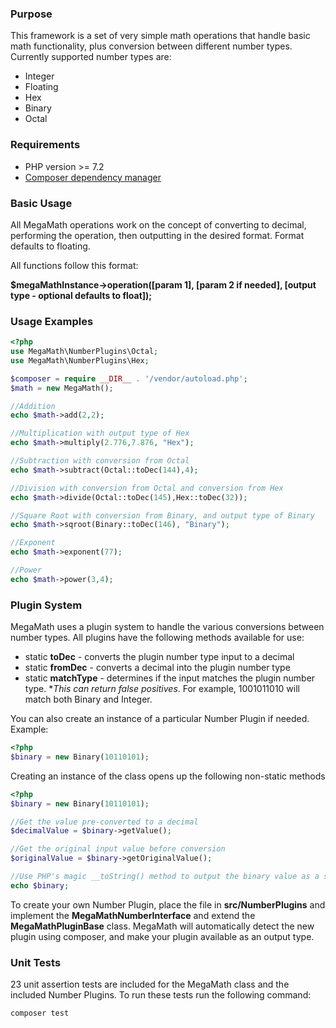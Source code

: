 ### Purpose
This framework is a set of very simple math operations that handle basic math functionality, plus conversion between different number types.  Currently supported number types are:
- Integer
- Floating
- Hex
- Binary
- Octal

### Requirements
- PHP version >= 7.2
- [Composer dependency manager](https://getcomposer.org/)

### Basic Usage
All MegaMath operations work on the concept of converting to decimal, performing the operation, then outputting in the desired format. Format defaults to floating.

All functions follow this format:

**$megaMathInstance->operation([param 1], [param 2 if needed], [output type - optional defaults to float]);**

### Usage Examples
```php
<?php
use MegaMath\NumberPlugins\Octal;
use MegaMath\NumberPlugins\Hex;

$composer = require __DIR__ . '/vendor/autoload.php';
$math = new MegaMath();

//Addition
echo $math->add(2,2);

//Multiplication with output type of Hex
echo $math->multiply(2.776,7.876, "Hex");

//Subtraction with conversion from Octal
echo $math->subtract(Octal::toDec(144),4);

//Division with conversion from Octal and conversion from Hex
echo $math->divide(Octal::toDec(145),Hex::toDec(32));

//Square Root with conversion from Binary, and output type of Binary
echo $math->sqroot(Binary::toDec(146), "Binary");

//Exponent
echo $math->exponent(77);

//Power
echo $math->power(3,4);


```

### Plugin System
MegaMath uses a plugin system to handle the various conversions between number types. All plugins have the following methods available for use:

- static **toDec** - converts the plugin number type input to a decimal
- static **fromDec** - converts a decimal into the plugin number type
- static **matchType** - determines if the input matches the plugin number type. **This can return false positives*. For example, 1001011010 will match both Binary and Integer.

You can also create an instance of a particular Number Plugin if needed. Example:
```php
<?php
$binary = new Binary(10110101);

```

Creating an instance of the class opens up the following non-static methods
```php
<?php
$binary = new Binary(10110101);

//Get the value pre-converted to a decimal
$decimalValue = $binary->getValue();

//Get the original input value before conversion
$originalValue = $binary->getOriginalValue();

//Use PHP's magic __toString() method to output the binary value as a string.
echo $binary;

```

To create your own Number Plugin, place the file in **src/NumberPlugins** and implement the **MegaMathNumberInterface** and extend the **MegaMathPluginBase** class. MegaMath will automatically detect the new plugin using composer, and make your plugin available as an output type.

### Unit Tests
23 unit assertion tests are included for the MegaMath class and the included Number Plugins. To run these tests run the following command:
```
composer test
```
